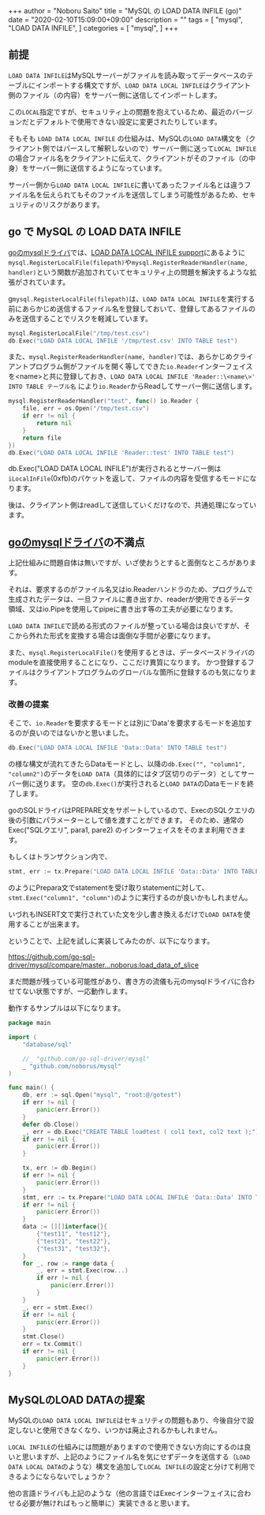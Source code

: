 +++
author = "Noboru Saito"
title = "MySQL の LOAD DATA INFILE (go)"
date = "2020-02-10T15:09:00+09:00"
description = ""
tags = [
    "mysql",
    "LOAD DATA INFILE",
]
categories = [
    "mysql",
]
+++

## 前提

`LOAD DATA INFILE`はMySQLサーバーがファイルを読み取ってデータベースのテーブルにインポートする構文ですが、`LOAD DATA LOCAL INFILE`はクライアント側のファイル（の内容）をサーバー側に送信してインポートします。

この`LOCAL`指定ですが、セキュリティ上の問題を抱えているため、最近のバージョンだとデフォルトで使用できない設定に変更されたりしています。

そもそも `LOAD DATA LOCAL INFILE` の仕組みは、MySQLの`LOAD DATA`構文を（クライアント側ではパースして解釈しないので）サーバー側に送って`LOCAL INFILE`の場合ファイル名をクライアントに伝えて、クライアントがそのファイル（の中身）をサーバー側に送信するようになっています。

サーバー側から`LOAD DATA LOCAL INFILE`に書いてあったファイル名とは違うファイル名を伝えられてもそのファイルを送信してしまう可能性があるため、セキュリティのリスクがあります。

## go で MySQL の LOAD DATA INFILE

[goのmysqlドライバ](https://github.com/go-sql-driver/mysql)では、[LOAD DATA LOCAL INFILE support](https://github.com/go-sql-driver/mysql#load-data-local-infile-support)にあるように
`mysql.RegisterLocalFile(filepath)`や`mysql.RegisterReaderHandler(name, handler)`という関数が追加されていてセキュリティ上の問題を解決するような拡張がされています。

g`mysql.RegisterLocalFile(filepath)`は、`LOAD DATA LOCAL INFILE`を実行する前にあらかじめ送信するファイル名を登録しておいて、登録してあるファイルのみを送信することでリスクを軽減しています。

```go
mysql.RegisterLocalFile("/tmp/test.csv")
db.Exec("LOAD DATA LOCAL INFILE '/tmp/test.csv' INTO TABLE test")
```

また、`mysql.RegisterReaderHandler(name, handler)`では、あらかじめクライアントプログラム側がファイルを開く等してできた`io.Reader`インターフェイスを\<name\>と共に登録しておき、`LOAD DATA LOCAL INFILE 'Reader::\<name\>' INTO TABLE テーブル名` により`io.Reader`からReadしてサーバー側に送信します。

```go
mysql.RegisterReaderHandler("test", func() io.Reader {
    file, err = os.Open("/tmp/test.csv")
	if err != nil {
	    return nil
	}
	return file
})
db.Exec("LOAD DATA LOCAL INFILE 'Reader::test' INTO TABLE test")
```

db.Exec("LOAD DATA LOCAL INFILE")が実行されるとサーバー側は`iLocalInFile`(0xfb)のパケットを返して、ファイルの内容を受信するモードになります。

後は、クライアント側はreadして送信していくだけなので、共通処理になっています。

## [goのmysqlドライバ](https://github.com/go-sql-driver/mysql)の不満点

上記仕組みに問題自体は無いですが、いざ使おうとすると面倒なところがあります。

それは、要求するのがファイル名又はio.Readerハンドラのため、プログラムで生成されたデータは、一旦ファイルに書き出すか、readerが使用できるデータ領域、又はio.Pipeを使用してpipeに書き出す等の工夫が必要になります。

`LOAD DATA INFILE`で読める形式のファイルが整っている場合は良いですが、そこから外れた形式を変換する場合は面倒な手間が必要になります。

また、`mysql.RegisterLocalFile()`を使用するときは、データベースドライバのmoduleを直接使用することになり、ここだけ異質になります。
かつ登録するファイルはクライアントプログラムのグローバルな箇所に登録するのも気になります。

### 改善の提案

そこで、`io.Reader`を要求するモードとは別に'Data'を要求するモードを追加するのが良いのではないかと思いました。

```go
db.Exec("LOAD DATA LOCAL INFILE 'Data::Data' INTO TABLE test")
```

の様な構文が流れてきたらDataモードとし、以降の`db.Exec("", "column1", "column2")`のデータを`LOAD DATA`（具体的にはタブ区切りのデータ）としてサーバー側に送ります。
空の`db.Exec()`が実行されると`LOAD DATA`のDataモードを終了します。

goのSQLドライバはPREPARE文をサポートしているので、ExecのSQLクエリの後の引数にパラメーターとして値を渡すことができます。
そのため、通常のExec("SQLクエリ", para1, pare2) のインターフェイスをそのまま利用できます。

もしくはトランザクション内で、

```go
stmt, err := tx.Prepare("LOAD DATA LOCAL INFILE 'Data::Data' INTO TABLE test")
```

のようにPrepara文でstatementを受け取りstatementに対して、
`stmt.Exec("column1", "column")`のように実行するのが良いかもしれません。

いづれもINSERT文で実行されていた文を少し書き換えるだけで`LOAD DATA`を使用することが出来ます。

ということで、上記を試しに実装してみたのが、以下になります。

https://github.com/go-sql-driver/mysql/compare/master...noborus:load_data_of_slice

まだ問題が残っている可能性があり、書き方の流儀も元のmysqlドライバに合わせてない状態ですが、一応動作します。

動作するサンプルは以下になります。

```go
package main

import (
	"database/sql"

	//_ "github.com/go-sql-driver/mysql"
	_ "github.com/noborus/mysql"
)

func main() {
	db, err := sql.Open("mysql", "root:@/gotest")
	if err != nil {
		panic(err.Error())
	}
	defer db.Close()
	_, err = db.Exec("CREATE TABLE loadtest ( col1 text, col2 text );")
	if err != nil {
		panic(err.Error())
	}

	tx, err := db.Begin()
	if err != nil {
		panic(err.Error())
	}
	stmt, err := tx.Prepare("LOAD DATA LOCAL INFILE 'Data::Data' INTO TABLE loadtest;")
	if err != nil {
		panic(err.Error())
	}
	data := [][]interface{}{
		{"test11", "test12"},
		{"test21", "test22"},
		{"test31", "test32"},
	}
	for _, row := range data {
		_, err = stmt.Exec(row...)
		if err != nil {
			panic(err.Error())
		}
	}
	_, err = stmt.Exec()
	if err != nil {
		panic(err.Error())
	}
	stmt.Close()
	err = tx.Commit()
	if err != nil {
		panic(err.Error())
	}
}
```

## MySQLのLOAD DATAの提案

MySQLの`LOAD DATA LOCAL INFILE`はセキュリティの問題もあり、今後自分で設定しないと使用できなくなり、いつかは廃止されるかもしれません。

`LOCAL INFILE`の仕組みには問題がありますので使用できない方向にするのは良いと思いますが、上記のようにファイル名を気にせずデータを送信する（`LOAD DATA LOCAL DATA`のような）構文を追加して`LOCAL INFILE`の設定と分けて利用できるようにならないでしょうか？

他の言語ドライバも上記のような（他の言語ではExecインターフェイスに合わせる必要が無ければもっと簡単に）実装できると思います。
